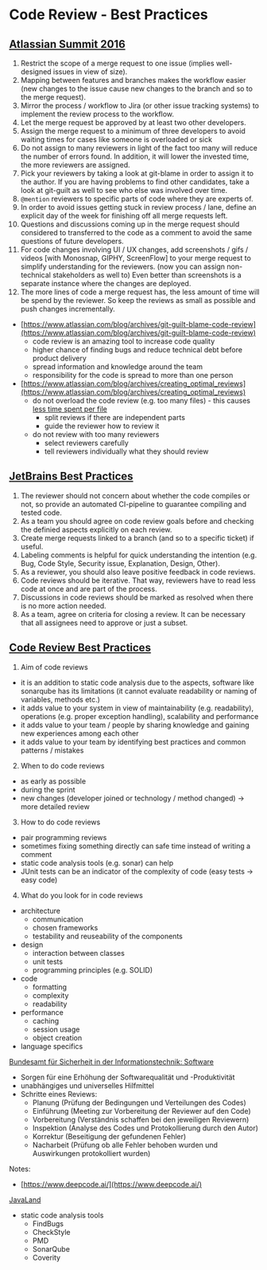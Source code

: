# Code Review - Best Practices

## [Atlassian Summit 2016](https://www.youtube.com/watch?v=fatTnX8_ZRk&t=5s)
1.	Restrict the scope of a merge request to one issue (implies well-designed issues in view of size).
2.	Mapping between features and branches makes the workflow easier (new changes to the issue cause new changes to the branch and so to the merge request).
3.	Mirror the process / workflow to Jira (or other issue tracking systems) to implement the review process to the workflow.
4.	Let the merge request be approved by at least two other developers.
5.	Assign the merge request to a minimum of three developers to avoid waiting times for cases like someone is overloaded or sick
6.	Do not assign to many reviewers in light of the fact too many will reduce the number of errors found. In addition, it will lower the invested time, the more reviewers are assigned.
7.	Pick your reviewers by taking a look at git-blame in order to assign it to the author. If you are having problems to find other candidates, take a look at git-guilt as well to see who else was involved over time.
8.	`@mention` reviewers to specific parts of code where they are experts of.
9.	In order to avoid issues getting stuck in review process / lane, define an explicit day of the week for finishing off all merge requests left.
10. Questions and discussions coming up in the merge request should considered to transferred to the code as a comment to avoid the same questions of future developers.
11. For code changes involving UI / UX changes, add screenshots / gifs / videos [with Monosnap, GIPHY, ScreenFlow] to your merge request to simplify understanding for the reviewers. (now you can assign non-technical stakeholders as well to)
Even better than screenshots is a separate instance where the changes are deployed.
12. The more lines of code a merge request has, the less amount of time will be spend by the reviewer. So keep the reviews as small as possible and push changes incrementally.

- [https://www.atlassian.com/blog/archives/git-guilt-blame-code-review](https://www.atlassian.com/blog/archives/git-guilt-blame-code-review)
	- code review is an amazing tool to increase code quality
	- higher chance of finding bugs and reduce technical debt before product delivery
	- spread information and knowledge around the team
	- responsibility for the code is spread to more than one person
- [https://www.atlassian.com/blog/archives/creating_optimal_reviews](https://www.atlassian.com/blog/archives/creating_optimal_reviews)
	-	do not overload the code review (e.g. too many files) - this causes [less time spent per file](http://atlassianblog.wpengine.com/developer/assets_c/2011/07/mt-perfile-thumb-500x264-7288.png)
		-	split reviews if there are independent parts
		-	guide the reviewer how to review it
	-	do not review with too many reviewers
		-	select reviewers carefully
		-	tell reviewers individually what they should review

## [JetBrains Best Practices](https://blog.jetbrains.com/upsource/2018/08/30/code-review-best-practices/)
1. The reviewer should not concern about whether the code compiles or not, so provide an automated CI-pipeline to guarantee compiling and tested code.
2. As a team you should agree on code review goals before and checking the definied aspects explicitly on each review.
3. Create merge requests linked to a branch (and so to a specific ticket) if useful.
4. Labeling comments is helpful for quick understanding the intention (e.g. Bug, Code Style, Security issue, Explanation, Design, Other).
5. As a reviewer, you should also leave positive feedback in code reviews.
6. Code reviews should be iterative. That way, reviewers have to read less code at once and are part of the process.
7. Discussions in code reviews should be marked as resolved when there is no more action needed.
8. As a team, agree on criteria for closing a review. It can be necessary that all assignees need to approve or just a subset.

## [Code Review Best Practices](https://youtu.be/hVJGu0xdXII)
1.	Aim of code reviews
-	it is an addition to static code analysis due to the aspects, software like sonarqube has its limitations (it cannot evaluate readability or naming of variables, methods etc.)
-	it adds value to your system in view of maintainability (e.g. readability), operations (e.g. proper exception handling), scalability and performance
-	it adds value to your team / people by sharing knowledge and gaining new experiences among each other
-	it adds value to your team by identifying best practices and common patterns / mistakes
2.	When to do code reviews
-	as early as possible
-	during the sprint
-	new changes (developer joined or technology / method changed) -> more detailed review
3.	How to do code reviews
-	pair programming reviews
-	sometimes fixing something directly can safe time instead of writing a comment
-	static code analysis tools (e.g. sonar) can help
-	JUnit tests can be an indicator of the complexity of code (easy tests -> easy code)
4.	What do you look for in code reviews
-	architecture
	-	communication
	-	chosen frameworks
	-	testability and reuseability of the components
-	design
	-	interaction between classes
	-	unit tests
	-	programming principles (e.g. SOLID)
-	code
	-	formatting
	-	complexity
	-	readability
-	performance
	-	caching
	-	session usage
	-	object creation
-	language specifics

[Bundesamt für Sicherheit in der Informationstechnik: Software](https://www.bsi.bund.de/SharedDocs/Downloads/DE/BSI/Hochverfuegbarkeit/BandB/B9_Software.pdf?__blob=publicationFile&v=1)
-	Sorgen für eine Erhöhung der Softwarequalität und -Produktivität
-	unabhängiges und universelles Hilfmittel
-	Schritte eines Reviews:
	-	Planung (Prüfung der Bedingungen und Verteilungen des Codes)
	-	Einführung (Meeting zur Vorbereitung der Reviewer auf den Code)
	-	Vorbereitung (Verständnis schaffen bei den jeweiligen Reviewern)
	-	Inspektion (Analyse des Codes und Protokollierung durch den Autor)
	-	Korrektur (Beseitigung der gefundenen Fehler)
	-	Nacharbeit (Prüfung ob alle Fehler behoben wurden und Auswirkungen protokolliert wurden)

Notes:
-	[https://www.deepcode.ai/](https://www.deepcode.ai/)

[JavaLand]([https://www.doag.org/formes/pubfiles/6774263/2015-null-Rabea_Gransberger-Code_Reviews__Techniken_und_Tipps-Praesentation.pdf](https://www.doag.org/formes/pubfiles/6774263/2015-null-Rabea_Gransberger-Code_Reviews__Techniken_und_Tipps-Praesentation.pdf))
-	static code analysis tools
	-	FindBugs
	-	CheckStyle
	-	PMD
	-	SonarQube
	-	Coverity
<!--stackedit_data:
eyJoaXN0b3J5IjpbLTE0MDgyNDM1MjMsLTE3NTkwMDAwNTEsLT
EyOTQ1NjY5OTgsMTIwNDQzMjY0MSwxMDE2ODg0ODUsLTY2Njgz
Mzc4MywtMTc0MzUxNjEyMCwtNTM3OTE1ODk5LDE0NjAxMzM5Nj
AsLTQ2OTU0MDQ0NiwxNzA0NTI0MTI4LC0yMDM1NDA1ODgyLDkx
NTE2NTMyNywxOTI5MzAxMDUxLDIzNzQ3NTE2MCwtMTQ0OTk3MT
MxMCwxNzUwNzAyMjkyLDEwMTgxMTM4NjEsMTM4NTM5NjczNCwx
NzY2NzgzMzkyXX0=
-->
